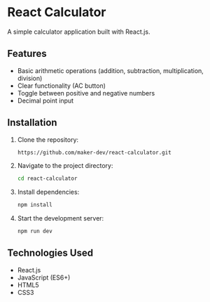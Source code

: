 # React Calculator

A simple calculator application built with React.js.

## Features

- Basic arithmetic operations (addition, subtraction, multiplication, division)
- Clear functionality (AC button)
- Toggle between positive and negative numbers
- Decimal point input

## Installation

1. Clone the repository:
   ```bash
   https://github.com/maker-dev/react-calculator.git
   ```

2. Navigate to the project directory:
   ```bash
   cd react-calculator
   ```

3. Install dependencies:
   ```bash
   npm install
   ```

4. Start the development server:
   ```bash
   npm run dev
   ```
   
## Technologies Used

- React.js
- JavaScript (ES6+)
- HTML5
- CSS3
